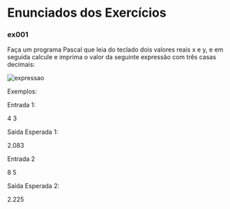 <h1>Enunciados dos Exercícios</h1>

<h3>ex001</h3>
<p>Faça um programa Pascal que leia do teclado dois valores reais x e y, e em seguida calcule e imprima o valor da seguinte expressão com três casas decimais:</p>

<img src="https://i.imgur.com/o2xHeW6.png" alt="expressao" />

<p>Exemplos:</p>
<p>Entrada 1:</p>
<p>4 3</p>
<p>Saída Esperada 1:</p>
<p>2.083</p>


<p>Entrada 2</p>
<p>8 5</p>
<p>Saída Esperada 2:</p>
<p>2.225</p>


